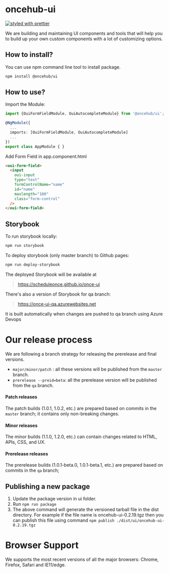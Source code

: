 # oncehub-ui 

[![styled with prettier](https://img.shields.io/badge/styled_with-prettier-ff69b4.svg)](https://github.com/prettier/prettier)

We are building and maintaining UI components and tools that will help you to build up your own custom components with a lot of customizing options.

## How to install?

You can use npm command line tool to install package.

```sh
npm install @oncehub/ui
```

## How to use?

Import the Module:

```ts
import {OuiFormFieldModule, OuiAutocompleteModule} from '@oncehub/ui';

@NgModule({
  ...
  imports: [OuiFormFieldModule, OuiAutocompleteModule]
  ...
})
export class AppModule { }
```

Add Form Field in app.component.html

```html
<oui-form-field>
  <input
    oui-input
    type="text"
    formControlName="name"
    id="name"
    maxlength="100"
    class="form-control"
  />
</oui-form-field>
```

## Storybook

To run storybook locally:

```sh
npm run storybook
```

To deploy storybook (only master branch) to Github pages:

```sh
npm run deploy-storybook
```

The deployed Storybook will be available at

> https://scheduleonce.github.io/once-ui

There's also a version of Storybook for qa branch:

> https://once-ui-qa.azurewebsites.net

It is built automatically when changes are pushed to qa branch using Azure Devops

# Our release process

We are following a branch strategy for releasing the prerelease and final versions.

- `major/minor/patch` : all these versions will be published from the `master` branch.
- `prerelease --preid=beta`: all the prerelease version will be published from the `qa` branch.

#### Patch releases

The patch builds (1.0.1, 1.0.2, etc.) are prepared based on commits in the `master` branch;
it contains only non-breaking changes.

#### Minor releases

The minor builds (1.1.0, 1.2.0, etc.) can contain changes related to HTML, APIs, CSS, and UX.

#### Prerelease releases

The prerelease builds (1.0.1-beta.0, 1.0.1-beta.1, etc.) are prepared based on commits in the `qa` branch;

## Publishing a new package

1. Update the package version in ui folder.
2. Run `npm run package`
3. The above command will generate the versioned tarball file in the dist directory. For example if
   the file name is oncehub-ui-0.2.19.tgz then you can publish this file using command `npm publish ./dist/ui/oncehub-ui-0.2.19.tgz`

# Browser Support

We supports the most recent versions of all the major browsers: Chrome, Firefox, Safari and IE11/edge.

